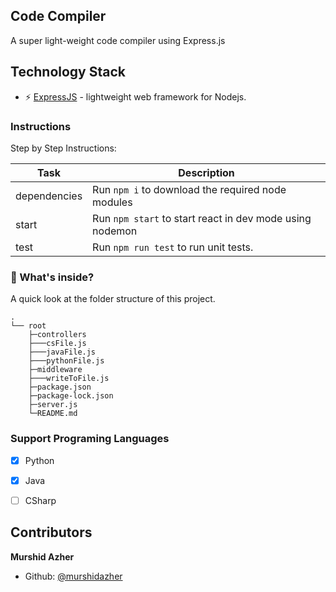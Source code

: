 ## Code Compiler
A super light-weight code compiler using Express.js


## Technology Stack
* :zap: [ExpressJS](https://expressjs.com/) - lightweight web framework for Nodejs.


### Instructions

Step by Step Instructions:

| Task             | Description                                                                                                                                     |
| ---------------- | ----------------------------------------------------------------------------------------------------------------------------------------------- |
| dependencies         | Run `npm i` to download the required node modules 
| start         | Run `npm start` to start react in dev mode using nodemon
| test        | Run `npm run test` to run unit tests.

### :open_file_folder: What's inside?

A quick look at the folder structure of this project.
    
    .
    └── root
        ├─controllers
        ├───csFile.js
        ├───javaFile.js
        ├───pythonFile.js
        ├─middleware
        ├───writeToFile.js
        ├─package.json
        ├─package-lock.json
        ├─server.js
        └─README.md

### Support Programing Languages

- [x] Python
- [x] Java
- [ ] CSharp


## Contributors

**Murshid Azher**

- Github: [@murshidazher](https://github.com/murshidazher)